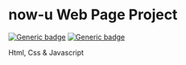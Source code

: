 # now-u Web Page Project

[![Generic badge](https://img.shields.io/badge/best%20practice-pass-<COLOR>.svg)](https://shields.io/) [![Generic badge](https://img.shields.io/badge/responsive%20design-pass-<COLOR>.svg)](https://shields.io/)

Html, Css & Javascript

